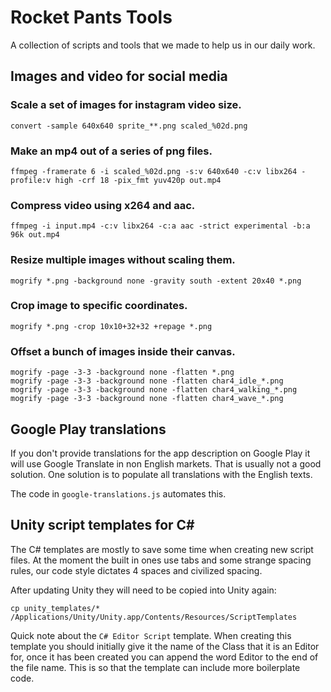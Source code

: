 # Rocket Pants Tools
A collection of scripts and tools that we made to help us in our daily work.


## Images and video for social media

### Scale a set of images for instagram video size.
```
convert -sample 640x640 sprite_**.png scaled_%02d.png
```

### Make an mp4 out of a series of png files.
```
ffmpeg -framerate 6 -i scaled_%02d.png -s:v 640x640 -c:v libx264 -profile:v high -crf 18 -pix_fmt yuv420p out.mp4
```

### Compress video using x264 and aac.
```
ffmpeg -i input.mp4 -c:v libx264 -c:a aac -strict experimental -b:a 96k out.mp4
```

### Resize multiple images without scaling them.
```
mogrify *.png -background none -gravity south -extent 20x40 *.png
```

### Crop image to specific coordinates.
```
mogrify *.png -crop 10x10+32+32 +repage *.png
```

### Offset a bunch of images inside their canvas.
```
mogrify -page -3-3 -background none -flatten *.png
mogrify -page -3-3 -background none -flatten char4_idle_*.png
mogrify -page -3-3 -background none -flatten char4_walking_*.png
mogrify -page -3-3 -background none -flatten char4_wave_*.png
```


## Google Play translations
If you don't provide translations for the app description on Google Play it
will use Google Translate in non English markets. That is usually not a good
solution. One solution is to populate all translations with the English texts.

The code in `google-translations.js` automates this.


## Unity script templates for C# #
The C# templates are mostly to save some time when creating new script files.
At the moment the built in ones use tabs and some strange spacing rules, our
code style dictates 4 spaces and civilized spacing.

After updating Unity they will need to be copied into Unity again:
```
cp unity_templates/* /Applications/Unity/Unity.app/Contents/Resources/ScriptTemplates
```

Quick note about the `C# Editor Script` template. When creating this template
you should initially give it the name of the Class that it is an Editor for,
once it has been created you can append the word Editor to the end of the file
name. This is so that the template can include more boilerplate code.
